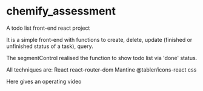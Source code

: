 # chemify_assessment
A todo list front-end react project

It is a simple front-end with functions to create, delete, update (finished or unfinished status of a task), query.

The segmentControl realised the function to show todo list via 'done' status.

All techniques are:
React
react-router-dom
Mantine
@tabler/icons-react
css

Here gives an operating video
